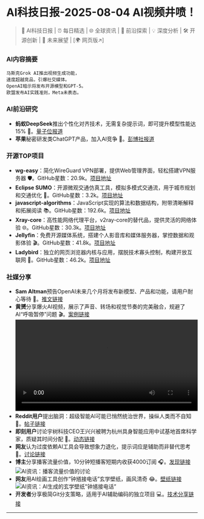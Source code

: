 
# AI科技日报-2025-08-04 AI视频井喷！
> 🤖 AI科技日报 | ⏰ 每日精选 | 🌐 全球资讯 | 🔬 前沿探索 | 💡 深度分析 | 🛠️ 开源创新 | 🚀 未来展望 | [🌍 网页版↗️]
### **AI内容摘要**
```
马斯克Grok AI推出视频生成功能，
速度超越竞品，引爆社交媒体。
OpenAI暗示将发布开源模型和GPT-5。
欧盟发布AI实践准则，Meta未表态。
```
### AI前沿研究
*   **蚂蚁DeepSeek**推出个性化对齐技术，无需复杂提示词，即可提升模型性能达15% 🚀。[量子位报道](https://www.qbitai.com/2025/08/317899.html)
*   **苹果**秘密研发类ChatGPT产品，加入AI竞争 🍎。[彭博社报道](https://www.bloomberg.com/news/newsletters/2025-08-03/apple-s-chatgpt-rival-from-new-answers-team-iphone-17-spotted-in-the-wild-mdvmqs6g)
### 开源TOP项目
*   **wg-easy**：简化WireGuard VPN部署，提供Web管理界面，轻松搭建VPN服务器 🛡️。GitHub星数：20.9k。[项目地址](https://github.com/wg-easy/wg-easy)
*   **Eclipse SUMO**：开源微观交通仿真工具，模拟多模式交通流，用于城市规划和交通优化 🚗。GitHub星数：3.2k。[项目地址](https://github.com/eclipse-sumo/sumo)
*   **javascript-algorithms**：JavaScript实现的算法和数据结构，附带清晰解释和拓展阅读 📚。GitHub星数：192.6k。[项目地址](https://github.com/trekhleb/javascript-algorithms)
*   **Xray-core**：高性能网络代理平台，v2ray-core的替代品，提供灵活的网络体验 🌐。GitHub星数：30.3k。[项目地址](https://github.com/XTLS/Xray-core)
*   **Jellyfin**：免费开源媒体系统，搭建个人影音库和媒体服务器，掌控数据和观影体验 🎬。GitHub星数：41.8k。[项目地址](https://github.com/jellyfin/jellyfin)
*   **Ladybird**：独立的网页浏览器内核与应用，摆脱技术寡头控制，构建开放互联网 🐞。GitHub星数：46.2k。[项目地址](https://github.com/LadybirdBrowser/ladybird)
### 社媒分享
*   **Sam Altman**预告OpenAI未来几个月将发布新模型、产品和功能，请用户耐心等待 🚀。[推文链接](https://x.com/sama/status/1951695003157426645)
*   **黄赟**分享爆火AI视频，展示了声音、转场和视觉节奏的完美融合，规避了AI“呼吸暂停”问题 🎬。[案例链接](https://x.com/huangyun_122/status/1951897819205501021)
<video src="https://cdn.jsdmirror.com/gh/justlovemaki/imagehub@main/images/2025/08/news_01k1r7ae53ey2tpec2vma9s9v9.mp4" controls="controls" width="100%"></video>
*   **Reddit用户**提出脑洞：超级智能AI可能已悄然统治世界，操纵人类而不自知 🤔。[帖子链接](https://www.reddit.com/r/artificial/comments/1mggqoi/could_ai_already_be_ruling_the_world/)
*   **即刻用户**讨论宇树科技CEO王兴兴被聘为杭州具身智能应用中试基地首席科学家，质疑其时间分配 🤖。[动态链接](https://m.okjike.com/originalPosts/688ebbba7ea36f352d157650)
*   **网友**认为过度依赖AI工具会导致想象力退化，提示词应是辅助而非替代思考 🤔。[讨论链接](https://x.com/wwwgoubuli/status/1951943411197493483)
*   **博主**分享播客流量价值，10分钟短播客短期内收获4000订阅 🎧。[发现链接](https://x.com/Yangyixxxx/status/1951952148981281113)
![AI资讯：播客流量价值的讨论](https://cdn.jsdmirror.com/gh/justlovemaki/imagehub@main/images/2025/08/news_01k1r7apbyfhmb1j2v3837qme5.avif)
*   **网友**用AI绘画工具创作“钟馗接电话”玄学壁纸，画风清奇 😂。[壁纸链接](https://x.com/op7418/status/1951913862292247005)
![AI资讯：AI生成的玄学壁纸"钟馗接电话”](https://cdn.jsdmirror.com/gh/justlovemaki/imagehub@main/images/2025/08/news_01k1r7avd7f6kta28z2k171mnn.avif)
*   **开发者**分享极简Git分支策略，适用于AI辅助编码的独立项目 💻。[技术分享链接](https://m.okjike.com/originalPosts/688ec623f00fd4966174ad93)
---